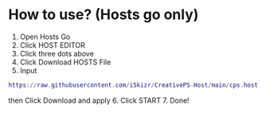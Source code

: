 # How to use? (Hosts go only)
1. Open Hosts Go
2. Click HOST EDITOR
3. Click three dots above
4. Click Download HOSTS File
5. Input
```lua
https://raw.githubusercontent.com/iSkizr/CreativePS-Host/main/cps.host
```
then Click Download and apply
6. Click START
7. Done!
